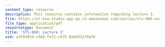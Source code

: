 ```yaml
---
content_type: resource
description: This resource contains information regarding lecture 3.
file: https://ol-ocw-studio-app-qa.s3.amazonaws.com/courses/sts-009-evolution-and-society-spring-2012/e3f9305dc944fe72c9758a6691279af8_MITSTS_009S12_lec3.pdf
file_type: application/pdf
resourcetype: Document
title: 'STS.009: Lecture 3'
uid: e3f9305d-c944-fe72-c975-8a6691279af8
---
```

